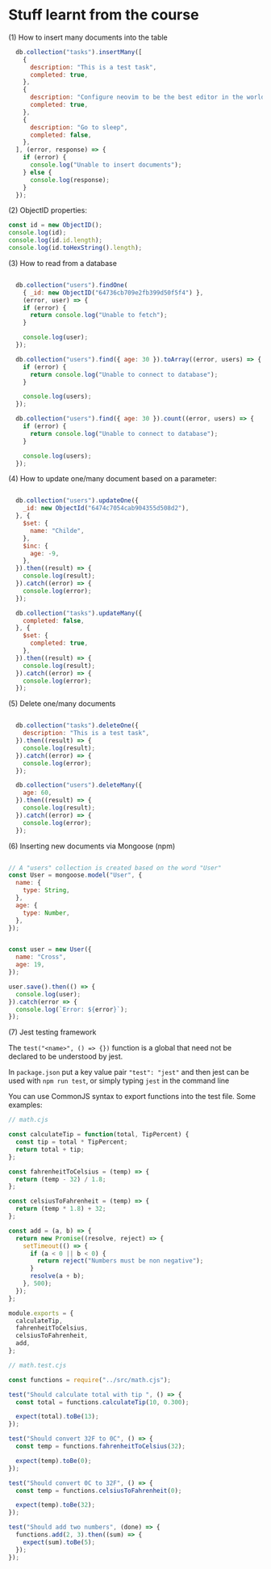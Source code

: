# Stuff learnt from the course

(1) How to insert many documents into the table

```javascript
  db.collection("tasks").insertMany([
    {
      description: "This is a test task",
      completed: true,
    },
    {
      description: "Configure neovim to be the best editor in the world",
      completed: true,
    },
    {
      description: "Go to sleep",
      completed: false,
    },
  ], (error, response) => {
    if (error) {
      console.log("Unable to insert documents");
    } else {
      console.log(response);
    }
  });
```

(2) ObjectID properties:

```javascript
const id = new ObjectID();
console.log(id);
console.log(id.id.length);
console.log(id.toHexString().length);
```

(3) How to read from a database

```javascript

  db.collection("users").findOne(
    { _id: new ObjectID("64736cb709e2fb399d50f5f4") },
    (error, user) => {
    if (error) {
      return console.log("Unable to fetch");
    }

    console.log(user);
  });

  db.collection("users").find({ age: 30 }).toArray((error, users) => {
    if (error) {
      return console.log("Unable to connect to database");
    }

    console.log(users);
  });

  db.collection("users").find({ age: 30 }).count((error, users) => {
    if (error) {
      return console.log("Unable to connect to database");
    }

    console.log(users);
  });
```

(4) How to update one/many document based on a parameter:

```javascript

  db.collection("users").updateOne({
    _id: new ObjectId("6474c7054cab904355d508d2"),
  }, {
    $set: {
      name: "Childe",
    },
    $inc: {
      age: -9,
    },
  }).then((result) => {
    console.log(result);
  }).catch((error) => {
    console.log(error);
  });

  db.collection("tasks").updateMany({
    completed: false,
  }, {
    $set: {
      completed: true,
    },
  }).then((result) => {
    console.log(result);
  }).catch((error) => {
    console.log(error);
  });
```

(5) Delete one/many documents

```javascript

  db.collection("tasks").deleteOne({
    description: "This is a test task",
  }).then((result) => {
    console.log(result);
  }).catch((error) => {
    console.log(error);
  });

  db.collection("users").deleteMany({
    age: 60,
  }).then((result) => {
    console.log(result);
  }).catch((error) => {
    console.log(error);
  });
```

(6) Inserting new documents via Mongoose (npm)

```javascript

// A "users" collection is created based on the word "User" 
const User = mongoose.model("User", {
  name: {
    type: String,
  },
  age: {
    type: Number,
  },
});


const user = new User({
  name: "Cross",
  age: 19,
});

user.save().then(() => {
  console.log(user);
}).catch(error => {
  console.log(`Error: ${error}`);
});

```

(7) Jest testing framework

The `test("<name>", () => {})` function is a global that need not be declared
to be understood by jest.

In `package.json` put a key value pair `"test": "jest"` and then jest can be
used with `npm run test`, or simply typing `jest` in the command line

You can use CommonJS syntax to export functions into the test file. Some examples:

```javascript
// math.cjs

const calculateTip = function(total, TipPercent) {
  const tip = total * TipPercent;
  return total + tip;
};

const fahrenheitToCelsius = (temp) => {
  return (temp - 32) / 1.8;
};

const celsiusToFahrenheit = (temp) => {
  return (temp * 1.8) + 32;
};

const add = (a, b) => {
  return new Promise((resolve, reject) => {
    setTimeout(() => {
      if (a < 0 || b < 0) {
        return reject("Numbers must be non negative");
      }
      resolve(a + b);
    }, 500);
  });
};

module.exports = {
  calculateTip,
  fahrenheitToCelsius,
  celsiusToFahrenheit,
  add,
};

// math.test.cjs

const functions = require("../src/math.cjs");

test("Should calculate total with tip ", () => {
  const total = functions.calculateTip(10, 0.300);

  expect(total).toBe(13);
});

test("Should convert 32F to 0C", () => {
  const temp = functions.fahrenheitToCelsius(32);

  expect(temp).toBe(0);
});

test("Should convert 0C to 32F", () => {
  const temp = functions.celsiusToFahrenheit(0);

  expect(temp).toBe(32);
});

test("Should add two numbers", (done) => {
  functions.add(2, 3).then((sum) => {
    expect(sum).toBe(5);
  });
});

```
